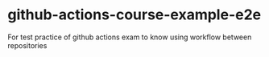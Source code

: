 # github-actions-course-example-e2e
For test practice of github actions exam to know using workflow between repositories
